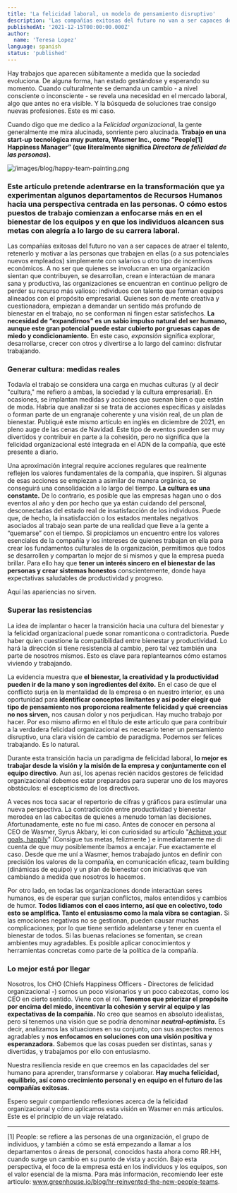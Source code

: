 ```yaml
---
title: 'La felicidad laboral, un modelo de pensamiento disruptivo'
description: 'Las compañías exitosas del futuro no van a ser capaces de atraer el talento, retenerlo y motivar a las personas que trabajen en ellas (o a sus potenciales nuevos empleados) simplemente con salarios u otro tipo de incentivos económicos.'
publishedAt: '2021-12-15T00:00:00.000Z'
author:
  name: 'Teresa Lopez'
language: spanish
status: 'published'
---
```


Hay trabajos que aparecen súbitamente a medida que la sociedad evoluciona. De alguna forma, han estado gestándose y esperando su momento. Cuando culturalmente se demanda un cambio - a nivel consciente o inconsciente - se revela una necesidad en el mercado laboral, algo que antes no era visible. Y la búsqueda de soluciones trae consigo nuevas profesiones. Este es mi caso.

Cuando digo que me dedico a la *Felicidad organizaciona*l, la gente generalmente me mira alucinada, sonriente pero alucinada. **Trabajo en una start-up tecnológica muy puntera, Wasmer Inc., como “People[1] Happiness Manager” (que literalmente significa _Directora de felicidad de las personas_).**

![/images/blog/happy-team-painting.png](/images/blog/happy-team-painting.png)

### Este artículo pretende adentrarse en la transformación que ya experimentan algunos departamentos de Recursos Humanos hacia una perspectiva centrada en las personas. O cómo estos puestos de trabajo comienzan a enfocarse más en en el bienestar de los equipos y en que los individuos alcancen sus metas con alegría a lo largo de su carrera laboral.

Las compañías exitosas del futuro no van a ser capaces de atraer el talento, retenerlo y motivar a las personas que trabajen en ellas (o a sus potenciales nuevos empleados) simplemente con salarios u otro tipo de incentivos económicos. A no ser que quienes se involucran en una organización sientan que contribuyen, se desarrollan, crean e interactúan de manara sana y productiva, las organizaciones se encuentran en continuo peligro de perder su recurso más valioso: individuos con talento que forman equipos alineados con el propósito empresarial. Quienes son de mente creativa y cuestionadora, empiezan a demandar un sentido más profundo de bienestar en el trabajo, no se conforman ni fingen estar satisfechos. **La necesidad de “expandirnos” es un sabio impulso natural del ser humano, aunque este gran potencial puede estar cubierto por gruesas capas de miedo y condicionamiento.** En este caso, _expansión_ significa explorar, desarrollarse, crecer con otros y divertirse a lo largo del camino: disfrutar trabajando.

### Generar cultura: medidas reales

Todavía el trabajo se considera una carga en muchas culturas (y al decir "cultura," me refiero a ambas, la sociedad y la cultura empresarial). En ocasiones, se implantan medidas y acciones que suenan bien o que están de moda. Habría que analizar si se trata de acciones específicas y aisladas o forman parte de un engranaje coherente y una visión real, de un plan de bienestar. Publiqué este mismo artículo en inglés en diciembre de 2021, en pleno auge de las cenas de Navidad. Este tipo de eventos pueden ser muy divertidos y contribuir en parte a la cohesión, pero no significa que la felicidad organizacional esté integrada en el ADN de la compañía, que esté presente a diario.

Una aproximación integral require acciones regulares que realmente reflejen los valores fundamentales de la compañía, que inspiren. Si algunas de esas acciones se empiezan a asimilar de manera orgánica, se conseguirá una consolidación a lo largo del tiempo. **La cultura es una constante.** De lo contrario, es posible que las empresas hagan uno o dos eventos al año y den por hecho que ya están cuidando del personal, desconectadas del estado real de insatisfacción de los individuos. Puede que, de hecho, la insatisfacción o los estados mentales negativos asociados al trabajo sean parte de una realidad que lleve a la gente a “quemarse” con el tiempo. Si propiciamos un encuentro entre los valores esenciales de la compañía y los intereses de quienes trabajan en ella para crear los fundamentos culturales de la organización, permitimos que todos se desarrollen y compartan lo mejor de sí mismos y que la empresa pueda brillar. Para ello hay que **tener un interés sincero en el bienestar de las personas y crear sistemas honestos** conscientemente, donde haya expectativas saludables de productividad y progreso.

Aquí las apariencias no sirven.

### Superar las resistencias

La idea de implantar o hacer la transición hacia una cultura del bienestar y la felicidad organizacional puede sonar romanticona o contradictoria. Puede haber quien cuestione la compatibilidad entre bienestar y productividad. Lo hará la dirección si tiene resistencia al cambio, pero tal vez también una parte de nosotros mismos. Esto es clave para replantearnos cómo estamos viviendo y trabajando.

La evidencia muestra que **el bienestar, la creatividad y la productividad pueden ir de la mano y son ingredientes del éxito.** En el caso de que el conflicto surja en la mentalidad de la empresa o en nuestro interior, es una oportunidad para **identificar conceptos limitantes y así poder elegir qué tipo de pensamiento nos proporciona realmente felicidad y qué creencias no nos sirven,** nos causan dolor y nos perjudican. Hay mucho trabajo por hacer. Por eso mismo afirmo en el título de este artículo que para contribuir a la verdadera felicidad organizacional es necesario tener un pensamiento disruptivo, una clara visión de cambio de paradigma. Podemos ser felices trabajando. Es lo natural.

Durante esta transición hacia un paradigma de felicidad laboral, **lo mejor es trabajar desde la visión y la misión de la empresa y conjuntamente con el equipo directivo**. Aun así, los apenas recién nacidos gestores de felicidad organizacional debemos estar preparados para superar uno de los mayores obstáculos: el escepticismo de los directivos.

A veces nos toca sacar el repertorio de cifras y gráficos para estimular una nueva perspectiva. La contradicción entre productividad y bienestar merodea en las cabecitas de quienes a menudo toman las decisiones. Afortunadamente, este no fue mi caso. Antes de conocer en persona al CEO de Wasmer, Syrus Akbary, leí con curiosidad su artículo "[Achieve your goals, happily](https://syrusakbary.medium.com/achieve-your-goals-happily-e2f82663bda)" (Consigue tus metas, felizmente ) e inmediatamente me di cuenta de que muy posiblemente íbamos a encajar. Fue exactamente el caso. Desde que me uní a Wasmer, hemos trabajado juntos en definir con precisión los valores de la compañía, en comunicación eficaz, team building (dinámicas de equipo) y un plan de bienestar con iniciativas que van cambiando a medida que nosotros lo hacemos.

Por otro lado, en todas las organizaciones donde interactúan seres humanos, es de esperar que surjan conflictos, malos entendidos y cambios de humor. **Todos lidiamos con el caos interno, así que en colectivo, todo esto se amplifica. Tanto el entusiasmo como la mala vibra se contagian.** Si las emociones negativas no se gestionan, pueden causar muchas complicaciones; por lo que tiene sentido adelantarse y tener en cuenta el bienestar de todos. Si las buenas relaciones se fomentan, se crean ambientes muy agradables. Es posible aplicar conocimientos y herramientas concretas como parte de la política de la compañía.

### Lo mejor está por llegar

Nosotros, los CHO (Chiefs Happiness Officers - Directores de felicidad organizacional -) somos un poco visionarios y un poco cabezotas, como los CEO en cierto sentido. Viene con el rol. **Tenemos que priorizar el propósito por encima del miedo, incentivar la cohesión y servir al equipo y las expectativas de la compañía.** No creo que seamos en absoluto idealistas, pero sí tenemos una visión que se podría denominar **_neutral-optimista_.** Es decir, analizamos las situaciones en su conjunto, con sus aspectos menos agradables y **nos enfocamos en soluciones con una visión positiva y esperanzadora.** Sabemos que las cosas pueden ser distintas, sanas y divertidas, y trabajamos por ello con entusiasmo.

Nuestra resiliencia reside en que creemos en las capacidades del ser humano para aprender, transformarse y colaborar. **Hay mucha felicidad, equilibrio, así como crecimiento personal y en equipo en el futuro de las compañías exitosas.**

Espero seguir compartiendo reflexiones acerca de la felicidad organizacional y cómo aplicamos esta visión en Wasmer en más articulos. Este es el principio de un viaje relatado.

---

<div id="people">
  [1] People: se refiere a las personas de una organización, el grupo de individuos, y también a cómo se está empezando a llamar a los departamentos o áreas de personal, conocidos hasta ahora como RR.HH, cuando surge un cambio en su punto de vista y acción.  Bajo esta perspectiva, el foco de la empresa está en los individuos y los equipos, son el valor esencial de la misma. Para más información, recomiendo leer este articulo: <a href="https://www.greenhouse.io/blog/hr-reinvented-the-new-people-teams" target="_blank">www.greenhouse.io/blog/hr-reinvented-the-new-people-teams</a>.
</div>
